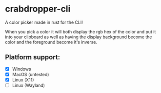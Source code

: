 # crabdropper-cli
A color picker made in rust for the CLI!

When you pick a color it will both display the rgb hex of the color and put it into your clipboard as well as having the display background become the color and the foreground become it's inverse.

## Platform support:
- [x] Windows
- [x] MacOS (untested)
- [x] Linux (X11)
- [ ] Linux (Wayland)